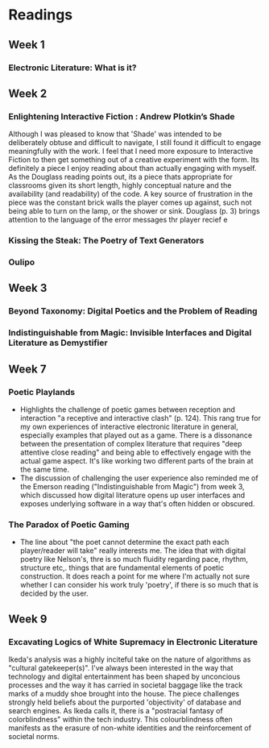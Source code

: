 # Readings

## Week 1

### Electronic Literature: What is it?

## Week 2

### Enlightening Interactive Fiction : Andrew Plotkin’s Shade
Although I was pleased to know that 'Shade' was intended to be deliberately obtuse and difficult to navigate, I still found it difficult to engage meaningfully with the work. I feel that I need more exposure to Interactive Fiction to then get something out of a creative experiment with the form. Its definitely a piece I enjoy reading about than actually engaging with myself. As the Douglass reading points out, its a piece thats appropriate for classrooms given its short length, highly conceptual nature and the availability (and readability) of the code. A key source of frustration in the piece was the constant brick walls the player comes up against, such not being able to turn on the lamp, or the shower or sink. Douglass (p. 3) brings attention to the language of the error messages thr player recief e

### Kissing the Steak: The Poetry of Text Generators

### Oulipo

## Week 3

### Beyond Taxonomy: Digital Poetics and the Problem of Reading

### Indistinguishable from Magic: Invisible Interfaces and Digital Literature as Demystifier

## Week 7

### Poetic Playlands

- Highlights the challenge of poetic games between reception and interaction "a receptive and interactive clash" (p. 124). This rang true for my own experiences of interactive electronic literature in general, especially examples that played out as a game. There is a dissonance between the presentation of complex literature that requires "deep attentive close reading" and being able to effectively engage with the actual game aspect. It's like working two different parts of the brain at the same time. 
- The discussion of challenging the user experience also reminded me of the Emerson reading ("Indistinguishable from Magic") from week 3, which discussed how digital literature opens up user interfaces and exposes underlying software in a way that's often hidden or obscured. 

### The Paradox of Poetic Gaming

- The line about "the poet cannot determine the exact path each player/reader will take" really interests me. The idea that with digital poetry like Nelson's, thre is so much fluidity regarding pace, rhythm, structure etc,. things that are fundamental elements of poetic construction. It does reach a point for me where I'm actually not sure whether I can consider his work truly 'poetry', if there is so much that is decided by the user. 

## Week 9

### Excavating Logics of White Supremacy in Electronic Literature

Ikeda's analysis was a highly inciteful take on the nature of algorithms as "cultural gatekeeper(s)". I've always been interested in the way that technology and digital entertainment has been shaped by unconcious processes and the way it has carried in societal baggage like the track marks of a muddy shoe brought into the house. The piece challenges strongly held beliefs about the purported 'objectivity' of database and search engines. As Ikeda calls it, there is a "postracial fantasy of colorblindness" within the tech industry. This colourblindness often manifests as the erasure of non-white identities and the reinforcement of societal norms. 
